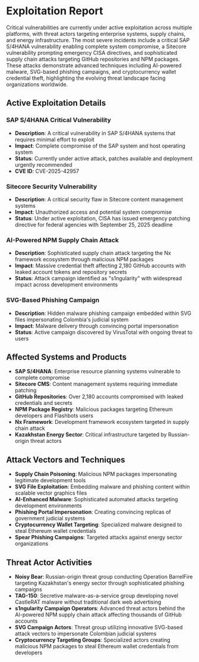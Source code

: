# Exploitation Report

Critical vulnerabilities are currently under active exploitation across multiple platforms, with threat actors targeting enterprise systems, supply chains, and energy infrastructure. The most severe incidents include a critical SAP S/4HANA vulnerability enabling complete system compromise, a Sitecore vulnerability prompting emergency CISA directives, and sophisticated supply chain attacks targeting GitHub repositories and NPM packages. These attacks demonstrate advanced techniques including AI-powered malware, SVG-based phishing campaigns, and cryptocurrency wallet credential theft, highlighting the evolving threat landscape facing organizations worldwide.

## Active Exploitation Details

### SAP S/4HANA Critical Vulnerability
- **Description**: A critical vulnerability in SAP S/4HANA systems that requires minimal effort to exploit
- **Impact**: Complete compromise of the SAP system and host operating system
- **Status**: Currently under active attack, patches available and deployment urgently recommended
- **CVE ID**: CVE-2025-42957

### Sitecore Security Vulnerability
- **Description**: A critical security flaw in Sitecore content management systems
- **Impact**: Unauthorized access and potential system compromise
- **Status**: Under active exploitation, CISA has issued emergency patching directive for federal agencies with September 25, 2025 deadline

### AI-Powered NPM Supply Chain Attack
- **Description**: Sophisticated supply chain attack targeting the Nx framework ecosystem through malicious NPM packages
- **Impact**: Massive credential theft affecting 2,180 GitHub accounts with leaked account tokens and repository secrets
- **Status**: Attack campaign identified as "s1ngularity" with widespread impact across development environments

### SVG-Based Phishing Campaign
- **Description**: Hidden malware phishing campaign embedded within SVG files impersonating Colombia's judicial system
- **Impact**: Malware delivery through convincing portal impersonation
- **Status**: Active campaign discovered by VirusTotal with ongoing threat to users

## Affected Systems and Products

- **SAP S/4HANA**: Enterprise resource planning systems vulnerable to complete compromise
- **Sitecore CMS**: Content management systems requiring immediate patching
- **GitHub Repositories**: Over 2,180 accounts compromised with leaked credentials and secrets
- **NPM Package Registry**: Malicious packages targeting Ethereum developers and Flashbots users
- **Nx Framework**: Development framework ecosystem targeted in supply chain attack
- **Kazakhstan Energy Sector**: Critical infrastructure targeted by Russian-origin threat actors

## Attack Vectors and Techniques

- **Supply Chain Poisoning**: Malicious NPM packages impersonating legitimate development tools
- **SVG File Exploitation**: Embedding malware and phishing content within scalable vector graphics files
- **AI-Enhanced Malware**: Sophisticated automated attacks targeting development environments
- **Phishing Portal Impersonation**: Creating convincing replicas of government judicial systems
- **Cryptocurrency Wallet Targeting**: Specialized malware designed to steal Ethereum wallet credentials
- **Spear Phishing Campaigns**: Targeted attacks against energy sector organizations

## Threat Actor Activities

- **Noisy Bear**: Russian-origin threat group conducting Operation BarrelFire targeting Kazakhstan's energy sector through sophisticated phishing campaigns
- **TAG-150**: Secretive malware-as-a-service group developing novel CastleRAT malware without traditional dark web advertising
- **s1ngularity Campaign Operators**: Advanced threat actors behind the AI-powered NPM supply chain attack affecting thousands of GitHub accounts
- **SVG Campaign Actors**: Threat group utilizing innovative SVG-based attack vectors to impersonate Colombian judicial systems
- **Cryptocurrency Targeting Groups**: Specialized actors creating malicious NPM packages to steal Ethereum wallet credentials from developers